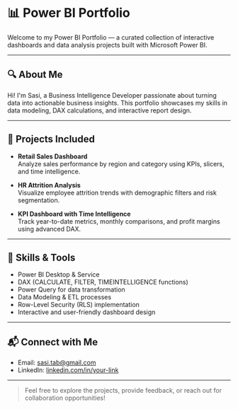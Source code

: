 # 📊 Power BI Portfolio

Welcome to my Power BI Portfolio — a curated collection of interactive dashboards and data analysis projects built with Microsoft Power BI.

---

## 🔍 About Me

Hi! I'm Sasi, a Business Intelligence Developer passionate about turning data into actionable business insights. This portfolio showcases my skills in data modeling, DAX calculations, and interactive report design.

---

## 📁 Projects Included

- **Retail Sales Dashboard**  
  Analyze sales performance by region and category using KPIs, slicers, and time intelligence.

- **HR Attrition Analysis**  
  Visualize employee attrition trends with demographic filters and risk segmentation.

- **KPI Dashboard with Time Intelligence**  
  Track year-to-date metrics, monthly comparisons, and profit margins using advanced DAX.

---

## 🧰 Skills & Tools

- Power BI Desktop & Service  
- DAX (CALCULATE, FILTER, TIMEINTELLIGENCE functions)  
- Power Query for data transformation  
- Data Modeling & ETL processes  
- Row-Level Security (RLS) implementation  
- Interactive and user-friendly dashboard design  

---

## 📬 Connect with Me

- Email: sasi.tab@gmail.com  
- LinkedIn: [linkedin.com/in/your-link](https://www.linkedin.com/in/sasikala-nandha-kishore-541437232/) 

---

> Feel free to explore the projects, provide feedback, or reach out for collaboration opportunities!
